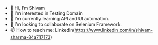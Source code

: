 - 👋 Hi, I’m Shivam
- 👀 I’m interested in Testing Domain
- 🌱 I’m currently learning API and UI automation.
- 🤝 I’m looking to collaborate on Selenium Framework.
- 📫 How to reach me: LinkedIn(https://www.linkedin.com/in/shivam-sharma-84a717173)

<!---
Shivu0303/Shivu0303 is a ✨ special ✨ repository because its `README.md` (this file) appears on your GitHub profile.
You can click the Preview link to take a look at your changes.
--->
